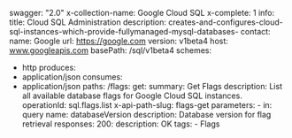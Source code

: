 swagger: "2.0"
x-collection-name: Google Cloud SQL
x-complete: 1
info:
  title: Cloud SQL Administration
  description: creates-and-configures-cloud-sql-instances-which-provide-fullymanaged-mysql-databases-
  contact:
    name: Google
    url: https://google.com
  version: v1beta4
host: www.googleapis.com
basePath: /sql/v1beta4
schemes:
- http
produces:
- application/json
consumes:
- application/json
paths:
  /flags:
    get:
      summary: Get Flags
      description: List all available database flags for Google Cloud SQL instances.
      operationId: sql.flags.list
      x-api-path-slug: flags-get
      parameters:
      - in: query
        name: databaseVersion
        description: Database version for flag retrieval
      responses:
        200:
          description: OK
      tags:
      - Flags